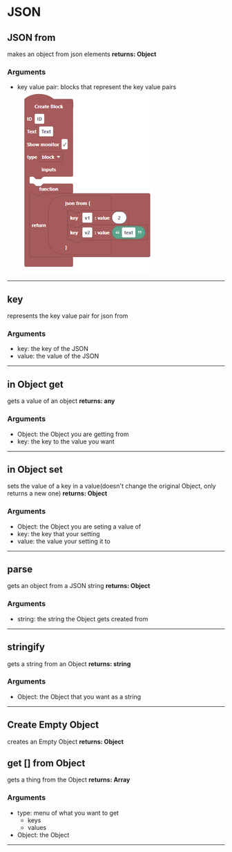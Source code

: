 # JSON
## JSON from
makes an object from json elements
__returns: Object__
### Arguments
* key value pair: blocks that represent the key value pairs
![image of block](./JSON-from.png)
___
## key
represents the key value pair for json from
### Arguments
* key: the key of the JSON
* value: the value of the JSON
___
## in Object get
gets a value of an object
__returns: any__
### Arguments
* Object: the Object you are getting from
* key: the key to the value you want
___
## in Object set
sets the value of a key in a value(doesn't change the original Object, only returns a new one)
__returns: Object__
### Arguments
* Object: the Object you are seting a value of
* key: the key that your setting
* value: the value your setting it to
___
## parse
gets an object from a JSON string
__returns: Object__
### Arguments
* string: the string the Object gets created from
___
## stringify
gets a string from an Object
__returns: string__
### Arguments
* Object: the Object that you want as a string
___
## Create Empty Object
creates an Empty Object
__returns: Object__
## get [] from Object
gets a thing from the Object
__returns: Array__
### Arguments
* type: menu of what you want to get
    * keys
    * values
* Object: the Object
___
